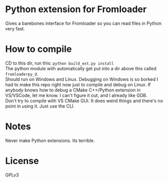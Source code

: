# Python extension for Fromloader
Gives a barebones interface for Fromloader so you can read files in Python very fast.

# How to compile
CD to this dir, run this: `python build_ext.py install`
<br/>
The python module with automatically get put into a dir above this called `fromloaderpy_d`.
<br/>
Should run on Windows and Linux. Debugging on Windows is so borked I had to make this repo right now just to compile and debug on Linux. If anybody knows how to debug a CMake C++/Python extension in VS/VSCode, let me know. I can't figure it out, and I already like GDB.
<br/>
Don't try to compile with VS CMake GUI. It does weird things and there's no point in using it. Just use the CLI.

# Notes
Never make Python extensions. Its terrible.

# License
GPLv3